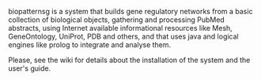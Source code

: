 biopatternsg is a system that builds gene regulatory networks from a basic collection of biological objects, gathering and processing PubMed abstracts, using Internet available informational resources like Mesh, GeneOntology, UniProt, PDB and others, and that uses java and logical engines like prolog to integrate and analyse them.

Please, see the wiki for details about the installation of the system and the user's guide.
